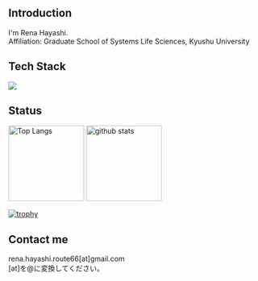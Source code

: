 ## Introduction
I'm Rena Hayashi. <br />
Affiliation: Graduate School of Systems Life Sciences, Kyushu University<br />

## Tech Stack
<img src="https://skillicons.dev/icons?i=html,css,cs,py,r,rails,ruby,github,vscode,discord,gmail" /> <br/>

## Status
<p align="left"> 
  <img alt="Top Langs" height="150px" src="https://github-readme-stats.vercel.app/api/top-langs/?username=RenaHayashi&layout=compact&count_private=true&show_icons=true" />
  <img alt="github stats" height="150px" src="https://github-readme-stats.vercel.app/api?username=RenaHayashi&count_private=true&show_icons=true&show_icons=true" />
</p>

[![trophy](https://github-profile-trophy.vercel.app/?username=RenaHayashi&title=-Followers)](https://github.com/RenaHayashi/github-profile-trophy)

## Contact me
rena.hayashi.route66[at]gmail.com<br/>
[at]を@に変換してください。

<!--
**RenaHayashi/RenaHayashi** is a ✨ _special_ ✨ repository because its `README.md` (this file) appears on your GitHub profile.

Here are some ideas to get you started:

- 🔭 I’m currently working on ...
- 🌱 I’m currently learning ...
- 👯 I’m looking to collaborate on ...
- 🤔 I’m looking for help with ...
- 💬 Ask me about ...
- 📫 How to reach me: ...
- 😄 Pronouns: ...
- ⚡ Fun fact: ...
-->
